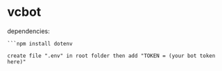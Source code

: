 # vcbot

dependencies:

```npm install discord.js
```npm install dotenv

create file ".env" in root folder then add "TOKEN = (your bot token here)"